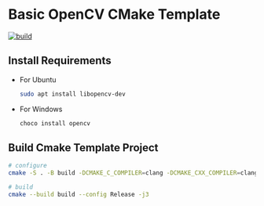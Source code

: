 # Basic OpenCV CMake Template

[![build](https://github.com/mrdcvlsc/cmake-template-opencv/actions/workflows/build.yml/badge.svg)](https://github.com/mrdcvlsc/cmake-template-opencv/actions/workflows/build.yml)

## Install Requirements

- For Ubuntu

    ```bash
    sudo apt install libopencv-dev
    ```

- For Windows 

    ```bash
    choco install opencv
    ```

## Build Cmake Template Project

```bash
# configure
cmake -S . -B build -DCMAKE_C_COMPILER=clang -DCMAKE_CXX_COMPILER=clang++ -DBUILD_SHARED_LIBS=FALSE -DCMAKE_BUILD_TYPE=Release

# build
cmake --build build --config Release -j3
```